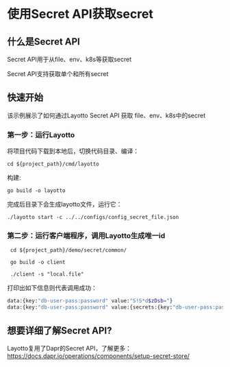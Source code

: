 # 使用Secret API获取secret
## 什么是Secret API
Secret API用于从file、env、k8s等获取secret

Secret API支持获取单个和所有secret
## 快速开始

该示例展示了如何通过Layotto Secret API 获取 file、env、k8s中的secret


### 第一步：运行Layotto

将项目代码下载到本地后，切换代码目录、编译：

```shell
cd ${project_path}/cmd/layotto
```
构建:
```shell @if.not.exist layotto
go build -o layotto
```
完成后目录下会生成layotto文件，运行它：

```shell @background
./layotto start -c ../../configs/config_secret_file.json
```

### 第二步：运行客户端程序，调用Layotto生成唯一id

```shell
 cd ${project_path}/demo/secret/common/
```

```shell @if.not.exist client
 go build -o client
```
```shell
 ./client -s "local.file"
```

打印出如下信息则代表调用成功：

```bash
data:{key:"db-user-pass:password" value:"S!S*d$zDsb="}
data:{key:"db-user-pass:password" value:{secrets:{key:"db-user-pass:password" value:"S!S*d$zDsb="}}} data:{key:"db-user-pass:username" value:{secrets:{key:"db-user-pass:username" value:"devuser"}}}
```


## 想要详细了解Secret API?
Layotto复用了Dapr的Secret API，了解更多：https://docs.dapr.io/operations/components/setup-secret-store/
